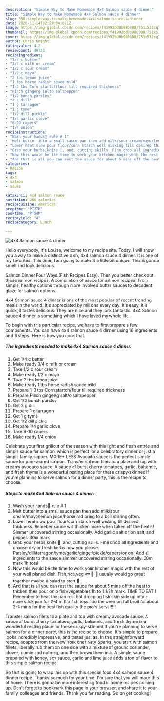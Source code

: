 ```yaml
---
description: "Simple Way to Make Homemade 4x4 Salmon sauce 4 dinner"
title: "Simple Way to Make Homemade 4x4 Salmon sauce 4 dinner"
slug: 358-simple-way-to-make-homemade-4x4-salmon-sauce-4-dinner
date: 2020-11-14T02:29:04.021Z
image: https://img-global.cpcdn.com/recipes/f41992bd0b986988/751x532cq70/4x4-salmon-sauce-4-dinner-recipe-main-photo.jpg
thumbnail: https://img-global.cpcdn.com/recipes/f41992bd0b986988/751x532cq70/4x4-salmon-sauce-4-dinner-recipe-main-photo.jpg
cover: https://img-global.cpcdn.com/recipes/f41992bd0b986988/751x532cq70/4x4-salmon-sauce-4-dinner-recipe-main-photo.jpg
author: Chris Knight
ratingvalue: 4.2
reviewcount: 49733
recipeingredient:
- "1/4 c butter"
- "3/4 c milk or cream"
- "1/2 c sour cream"
- "1/2 c mayo"
- "2 tbs lemon juice"
- "1 tbs horse radish sauce mild"
- "1-3 tbs Corn startchflour till required thickness"
- "Pinch gingerg salto saltpepper"
- "1/2 bunch parsley"
- "2 g dill"
- "1 g tarragon"
- "1 g tyme"
- "1/2 dill pickle"
- "1/4 garlic clove"
- "6-10 capers"
- "1/4 onion"
recipeinstructions:
- "Wash your hands🙌 rule # 1"
- "Melt butter into a small sauce pan then add milk/sour cream/mayo/lemon juice/horse rad bring to a boil stirring often."
- "Lower heat slow pour flour/corn starch well wisking till desired thickness. Remeber sauce will thicken more when taken off the heat🔥! Simmer uncovered stirring occasionally. Add garlic salt,onion salt, and pepper. 30m mark"
- "Grab your herbs,knife 🔪, and, cutting skills. Fine chop all ingredients and choose dry or fresh herbs how you please. Parsley/dill/tarragon/tyme/garlic/ginger/pickle/capers/onion. Add all ingredients to the sauce simmer uncovered stirring occasionally. 30m mark 1h total"
- "Now this would be the time to work your kitchen magic with the rest of your well planed dish. Fish,rice,veg 🐟 🍚 🌽 usually would go great together maybe a salad to start.🍲"
- "And that is all you can rest the sauce for about 5 mins off the heat to thicken then pour onto fish/vegetables 1h to 1 1/2h mark. TIME TO EAT ! Remember to heat the pan real hot dropping fish skin side up into a none stick pan for 2-4 m flip fish toss into the oven on full broil for about 2-4 mins for the best fish quality the pro&#39;s serve!!!!!"
categories:
- Recipe
tags:
- 4x4
- salmon
- sauce

katakunci: 4x4 salmon sauce 
nutrition: 260 calories
recipecuisine: American
preptime: "PT27M"
cooktime: "PT54M"
recipeyield: "4"
recipecategory: Lunch

---
```



![4x4 Salmon sauce 4 dinner](https://img-global.cpcdn.com/recipes/f41992bd0b986988/751x532cq70/4x4-salmon-sauce-4-dinner-recipe-main-photo.jpg)

Hello everybody, it's Louise, welcome to my recipe site. Today, I will show you a way to make a distinctive dish, 4x4 salmon sauce 4 dinner. It is one of my favorites. This time, I am going to make it a little bit unique. This is gonna smell and look delicious.

Salmon Dinner Four Ways (Fish Recipes Easy). Then you better check out these salmon recipes. A compilation of sauce for salmon recipes. From simple, healthy options through more involved butter sauces to decadent glaze for salmon options.

4x4 Salmon sauce 4 dinner is one of the most popular of recent trending meals in the world. It's appreciated by millions every day. It's easy, it is quick, it tastes delicious. They are nice and they look fantastic. 4x4 Salmon sauce 4 dinner is something which I have loved my whole life.


To begin with this particular recipe, we have to first prepare a few components. You can have 4x4 salmon sauce 4 dinner using 16 ingredients and 6 steps. Here is how you cook that.

<!--inarticleads1-->

##### The ingredients needed to make 4x4 Salmon sauce 4 dinner:

1. Get 1/4 c butter
1. Make ready 3/4 c milk or cream
1. Take 1/2 c sour cream
1. Make ready 1/2 c mayo
1. Take 2 tbs lemon juice
1. Make ready 1 tbs horse radish sauce mild
1. Prepare 1-3 tbs Corn startch/flour till required thickness
1. Prepare Pinch ginger/g salt/o salt/pepper
1. Get 1/2 bunch parsley
1. Get 2 g dill
1. Prepare 1 g tarragon
1. Get 1 g tyme
1. Get 1/2 dill pickle
1. Prepare 1/4 garlic clove
1. Take 6-10 capers
1. Make ready 1/4 onion


Celebrate your first grillout of the season with this light and fresh entrée and simple sauce for salmon, which is perfect for a celebratory dinner or just a simple family supper. MORE+ LESS Avocado sauce is the perfect simple sauce for pan-seared salmon. Transfer salmon filets to a plate and top with creamy avocado sauce. A sauce of burst cherry tomatoes, garlic, balsamic, and fresh thyme is a wonderful resting place for these crispy-skinned If you&#39;re planning to serve salmon for a dinner party, this is the recipe to choose. 

<!--inarticleads2-->

##### Steps to make 4x4 Salmon sauce 4 dinner:

1. Wash your hands🙌 rule # 1
1. Melt butter into a small sauce pan then add milk/sour cream/mayo/lemon juice/horse rad bring to a boil stirring often.
1. Lower heat slow pour flour/corn starch well wisking till desired thickness. Remeber sauce will thicken more when taken off the heat🔥! Simmer uncovered stirring occasionally. Add garlic salt,onion salt, and pepper. 30m mark
1. Grab your herbs,knife 🔪, and, cutting skills. Fine chop all ingredients and choose dry or fresh herbs how you please. Parsley/dill/tarragon/tyme/garlic/ginger/pickle/capers/onion. Add all ingredients to the sauce simmer uncovered stirring occasionally. 30m mark 1h total
1. Now this would be the time to work your kitchen magic with the rest of your well planed dish. Fish,rice,veg 🐟 🍚 🌽 usually would go great together maybe a salad to start.🍲
1. And that is all you can rest the sauce for about 5 mins off the heat to thicken then pour onto fish/vegetables 1h to 1 1/2h mark. TIME TO EAT ! Remember to heat the pan real hot dropping fish skin side up into a none stick pan for 2-4 m flip fish toss into the oven on full broil for about 2-4 mins for the best fish quality the pro&#39;s serve!!!!!


Transfer salmon filets to a plate and top with creamy avocado sauce. A sauce of burst cherry tomatoes, garlic, balsamic, and fresh thyme is a wonderful resting place for these crispy-skinned If you&#39;re planning to serve salmon for a dinner party, this is the recipe to choose. It&#39;s simple to prepare, looks incredibly impressive, and tastes just as. In this straightforward recipe, adapted from the New York chef Katy Sparks, you start with salmon fillets, liberally rub them on one side with a mixture of ground coriander, cloves, cumin and nutmeg, and then brown them in a. A simple sauce prepared with honey, soy sauce, garlic and lime juice adds a ton of flavor to this simple salmon recipe. 

So that is going to wrap this up with this special food 4x4 salmon sauce 4 dinner recipe. Thanks so much for your time. I'm sure that you will make this at home. There is gonna be more interesting food in home recipes coming up. Don't forget to bookmark this page in your browser, and share it to your family, colleague and friends. Thank you for reading. Go on get cooking!

